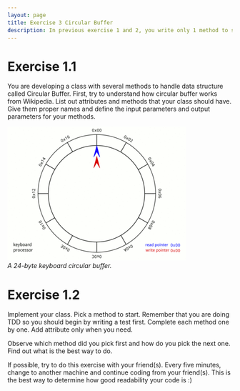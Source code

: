 ```yaml
---
layout: page
title: Exercise 3 Circular Buffer
description: In previous exercise 1 and 2, you write only 1 method to solve one single problem with obvious acceptance test cases. In this exercise, you will practice gathering requirements, writing acceptance test cases, and do a bit upfront design. You will also need to write several methods to make all the functionality work.
---
```


# Exercise 1.1

You are developing a class with several methods to handle data structure called Circular Buffer. First, try to understand how circular buffer works from Wikipedia. List out attributes and methods that your class should have. Give them proper names and define the input parameters and output parameters for your methods.

![A 24-byte keyboard circular buffer](img/Circular_Buffer_Animation.gif)  
_A 24-byte keyboard circular buffer._

# Exercise 1.2

Implement your class. Pick a method to start. Remember that you are doing TDD so you should begin by writing a test first. Complete each method one by one. Add attribute only when you need.

Observe which method did you pick first and how do you pick the next one. Find out what is the best way to do.

If possible, try to do this exercise with your friend(s). Every five minutes, change to another machine and continue coding from your friend(s). This is the best way to determine how good readability your code is :) 